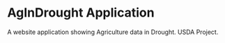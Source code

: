 # AgInDrought Application 
A website application showing Agriculture data in Drought. USDA Project. 
